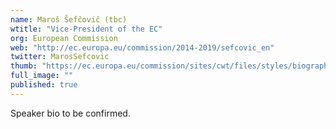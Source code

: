 ```yaml
---
name: Maroš Šefčovič (tbc)
wtitle: "Vice-President of the EC"
org: European Commission
web: "http://ec.europa.eu/commission/2014-2019/sefcovic_en"
twitter: MarosSefcovic
thumb: "https://ec.europa.eu/commission/sites/cwt/files/styles/biography_portrait_large_500px/public/commissioner_portraits/sefcovic.jpg?itok=vVOGqJHv"
full_image: ""
published: true
---
```



Speaker bio to be confirmed.
